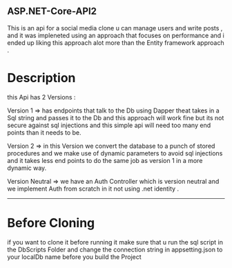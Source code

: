 ## ASP.NET-Core-API2

This is an api for a social media clone u can manage users and write posts , and it was impleneted using an approach that focuses on performance 
and i ended up liking this approach alot more than the Entity framework approach .

# Description

this Api has 2 Versions :

 Version 1 => has endpoints that talk to the Db using Dapper theat takes in a Sql string and passes it to the Db
              and this approach will work fine but its not secure against sql injections and this simple api 
              will need too many end points than it needs to be.
              
 Version 2 => in this Version we convert the database to a punch of stored procedures and we make use of dynamic parameters
              to avoid sql injections and it takes less end points to do the same job as version 1 in a more dynamic way.
              
 Version Neutral => we have an Auth Controller which is version neutral and we implement Auth from scratch in it not using .net identity .
 
--------------------
# Before Cloning 
if you want to clone it before running it make sure that u run the sql script in the DbScripts Folder
and change the connection string in appsetting.json to your localDb name 
before you build the Project 
